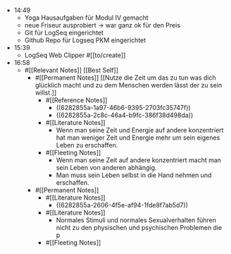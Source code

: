 - 14:49
	- Yoga Hausaufgaben für Modul IV gemacht
	- neue Friseur ausprobiert -> war ganz ok für den Preis
	- Git für LogSeq eingerichtet
	- Github Repo für Logseq PKM eingerichtet
- 15:39
	- LogSeq Web Clipper #[[to/create]]
- 16:58
	- #[[Relevant Notes]] [[Best Self]]
		- #[[Permanent Notes]] [[Nutze die Zeit um das zu tun was dich glücklich macht und zu dem Menschen werden lässt der zu sein willst.]]
			- #[[Reference Notes]]
				- ((6282855a-1a97-46b6-9395-2703fc35747f))
				- ((6282855a-2c8c-46a4-b9fc-386f38d498da))
			- #[[Literature Notes]]
				- Wenn man seine Zeit und Energie auf andere konzentriert hat man weniger Zeit und Energie mehr um sein eigenes Leben zu erschaffen.
			- #[[Fleeting Notes]]
				- Wenn man seine Zeit auf andere konzentriert macht man sein Leben von anderen abhängig.
				- Man muss sein Leben selbst in die Hand nehmen und erschaffen.
		- #[[Permanent Notes]]
			- #[[Literature Notes]]
				- ((6282855a-2606-4f5e-af94-1fde8f7ab5d7))
			- #[[Literature Notes]]
				- Normales Stimuli und normales Sexualverhalten führen nicht zu den physischen und psychischen Problemen die p
			- #[[Fleeting Notes]]